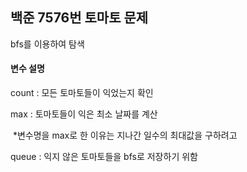 ## 백준 7576번 토마토 문제



bfs를 이용하여 탐색



#### 변수 설명

count : 모든 토마토들이 익었는지 확인

max : 토마토들이 익은 최소 날짜를 계산 

​	*변수명을 max로 한 이유는 지나간 일수의 최대값을 구하려고

queue : 익지 않은 토마토들을 bfs로 저장하기 위함

 